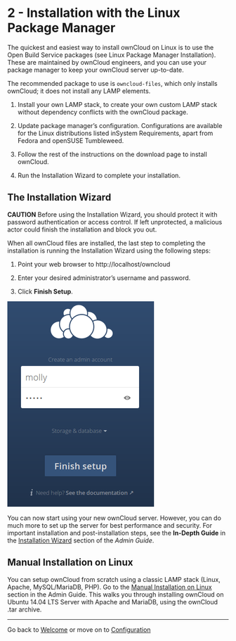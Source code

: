 # 2 - Installation with the Linux Package Manager

The quickest and easiest way to install ownCloud on Linux is to use the Open Build Service packages (see Linux Package Manager Installation). These are maintained by ownCloud engineers, and you can use your package manager to keep your ownCloud server up-to-date.

The recommended package to use is `owncloud-files`, which only installs ownCloud; it does not install any LAMP elements.

1. Install your own LAMP stack, to create your own custom LAMP stack without dependency conflicts with the ownCloud package.

2. Update package manager’s configuration. Configurations are available for the Linux distributions listed inSystem Requirements, apart from Fedora and openSUSE Tumbleweed.

3. Follow the rest of the instructions on the download page to install ownCloud. 

4. Run the Installation Wizard to complete your installation.

## The Installation Wizard

**CAUTION** Before using the Installation Wizard, you should protect it with password authentication or access control. If left unprotected, a malicious actor could finish the installation and block you out.

When all ownCloud files are installed, the last step to completing the installation is running the Installation Wizard using the following steps:

1. Point your web browser to http://localhost/owncloud

2. Enter your desired administrator’s username and password.

3. Click **Finish Setup**.

![Install Wizard](./install-wizard-a.png)

You can now start using your new ownCloud server. However, you can do much more to set up the server for best performance and security. For important installation and post-installation steps, see the **In-Depth Guide** in the [Installation Wizard](https://doc.owncloud.org/server/10.0/admin_manual/installation/installation_wizard.html) section of the *Admin Guide*. 


## Manual Installation on Linux

You can setup ownCloud from scratch using a classic LAMP stack (Linux, Apache, MySQL/MariaDB, PHP). Go to the [Manual Installation on Linux](https://doc.owncloud.org/server/10.0/admin_manual/installation/source_installation.html) section in the Admin Guide. This walks you through installing ownCloud on Ubuntu 14.04 LTS Server with Apache and MariaDB, using the ownCloud .tar archive.

----
Go back to [Welcome](owncloud_qs_intro.html) or move on to [Configuration](owncloud_qs_s3.html)
